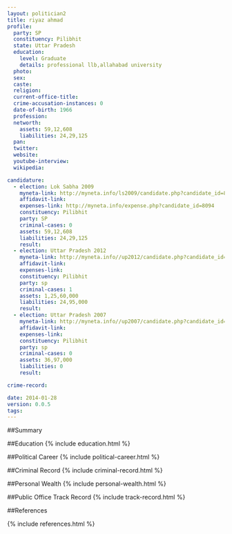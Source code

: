 ```yaml
---
layout: politician2
title: riyaz ahmad
profile: 
  party: SP
  constituency: Pilibhit
  state: Uttar Pradesh
  education: 
    level: Graduate
    details: professional llb,allahabad university
  photo: 
  sex: 
  caste: 
  religion: 
  current-office-title: 
  crime-accusation-instances: 0
  date-of-birth: 1966
  profession: 
  networth: 
    assets: 59,12,608
    liabilities: 24,29,125
  pan: 
  twitter: 
  website: 
  youtube-interview: 
  wikipedia: 

candidature: 
  - election: Lok Sabha 2009
    myneta-link: http://myneta.info/ls2009/candidate.php?candidate_id=8094
    affidavit-link: 
    expenses-link: http://myneta.info/expense.php?candidate_id=8094
    constituency: Pilibhit 
    party: SP
    criminal-cases: 0
    assets: 59,12,608
    liabilities: 24,29,125
    result:  
  - election: Uttar Pradesh 2012
    myneta-link: http://myneta.info//up2012/candidate.php?candidate_id=2239
    affidavit-link: 
    expenses-link: 
    constituency: Pilibhit 
    party: sp
    criminal-cases: 1
    assets: 1,25,60,000
    liabilities: 24,95,000
    result:  
  - election: Uttar Pradesh 2007
    myneta-link: http://myneta.info//up2007/candidate.php?candidate_id=79
    affidavit-link: 
    expenses-link: 
    constituency: Pilibhit 
    party: sp
    criminal-cases: 0
    assets: 36,97,000
    liabilities: 0
    result:  

crime-record: 

date: 2014-01-28
version: 0.0.5
tags: 
---
```

##Summary


##Education
{% include education.html %}


##Political Career
{% include political-career.html %}


##Criminal Record
{% include criminal-record.html %}


##Personal Wealth
{% include personal-wealth.html %}


##Public Office Track Record
{% include track-record.html %}


##References


{% include references.html %}